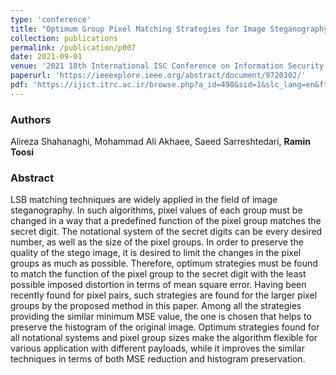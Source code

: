 ```yaml
---
type: 'conference'
title: "Optimum Group Pixel Matching Strategies for Image Steganography"
collection: publications
permalink: /publication/p007
date: 2021-09-01
venue: '2021 18th International ISC Conference on Information Security and Cryptology (ISCISC)'
paperurl: 'https://ieeexplore.ieee.org/abstract/document/9720302/'
pdf: 'https://ijict.itrc.ac.ir/browse.php?a_id=498&sid=1&slc_lang=en&ftxt=1'
---
```


<h3> Authors </h3>
Alireza Shahanaghi, Mohammad Ali Akhaee, Saeed Sarreshtedari, <b>Ramin Toosi</b>

<h3> Abstract </h3>
LSB matching techniques are widely applied in the field of image steganography. In such algorithms, pixel values of each group must be changed in a way that a predefined function of the pixel group matches the secret digit. The notational system of the secret digits can be every desired number, as well as the size of the pixel groups. In order to preserve the quality of the stego image, it is desired to limit the changes in the pixel groups as much as possible. Therefore, optimum strategies must be found to match the function of the pixel group to the secret digit with the least possible imposed distortion in terms of mean square error. Having been recently found for pixel pairs, such strategies are found for the larger pixel groups by the proposed method in this paper. Among all the strategies providing the similar minimum MSE value, the one is chosen that helps to preserve the histogram of the original image. Optimum strategies found for all notational systems and pixel group sizes make the algorithm flexible for various application with different payloads, while it improves the similar techniques in terms of both MSE reduction and histogram preservation.